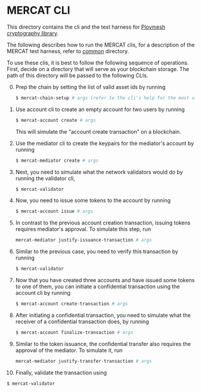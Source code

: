 # MERCAT CLI

This directory contains the cli and the test harness for [Ploymesh cryptography library][cryptography].

The following describes how to run the MERCAT clis, for a description of the MERCAT test harness, refer
to [common][harness] directory.

To use these clis, it is best to follow the following sequence of operations. First, decide on a directory
that will serve as your blockchain storage. The path of this directory will be passed to the following CLIs.

0. Prep the chain by setting the list of valid asset ids by running
   ```bash
   $ mercat-chain-setup # args [refer to the cli's help for the most up to date list of arguments]
   ```

1. Use account cli to create an empty account for two users by running
   ```bash
   $ mercat-account create # args
   ```

   This will simulate the "account create transaction" on a blockchain.

2. Use the mediator cli to create the keypairs for the mediator's account by running
   ```bash
   $ mercat-mediator create # args
   ```

3. Next, you need to simulate what the network validators would do by running the validator cli,
   ```bash
   $ mercat-validator
   ```

4. Now, you need to issue some tokens to the account by running
   ```bash
   $ mercat-account issue # args
   ```

5. In contrast to the previous account creation transaction, issuing tokens requires mediator's approval.
   To simulate this step, run
   ```bash
   mercat-mediator justify-issuance-transaction # args
   ```

6. Similar to the previous case, you need to verify this transaction by running
   ```bash
   $ mercat-validator
   ```

7. Now that you have created three accounts and have issued some tokens to one of them,
   you can initiate a confidential transaction using the account cli by running
   ```bash
   $ mercat-account create-transaction # args
   ```

8. After initiating a confidential transaction, you need to simulate what the receiver of a confidential transaction
   does, by running
   ```bash
   $ mercat-account finalize-transaction # args
   ```

9. Similar to the token issuance, the confidential transfer also requires the approval of the mediator.
   To simulate it, run
   ```bash
   mercat-mediator justify-transfer-transaction # args
   ```

10. Finally, validate the transaction using
   ```bash
   $ mercat-validator
   ```


[cryptography]: https://github.com/PolymathNetwork/cryptography
[harness]: https://github.com/PolymathNetwork/crypto-framework/tree/master/mercat/common